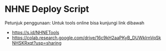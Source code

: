 # NHNE Deploy Script

Petunjuk penggunaan:
Untuk tools online bisa kunjungi link dibawah

- https://s.id/NHNETools
- https://colab.research.google.com/drive/16c9kH2aaPKyB_DUWklrnVqSkNHSKRxqt?usp=sharing
